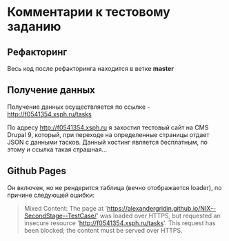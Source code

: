 # Комментарии к тестовому заданию
## Рефакторинг
Весь код после рефакторинга находится в ветке **master**

## Получение данных
Получение данных осуществляется по ссылке - http://f0541354.xsph.ru/tasks

По адресу http://f0541354.xsph.ru я захостил тестовый сайт на CMS Drupal 9, который, при переходе на определенные страницы отдает JSON с данными тасков.
Данный хостинг является бесплатным, по этому и ссылка такая страшная...

## Github Pages
Он включен, но не рендерится таблица (вечно отображается loader), по причине следующей ошибки:

> Mixed Content: The page at 'https://alexandergridin.github.io/NIX--SecondStage--TestCase/' was loaded over HTTPS, but requested an insecure resource 'http://f0541354.xsph.ru/tasks'. This request has been blocked; the content must be served over HTTPS.